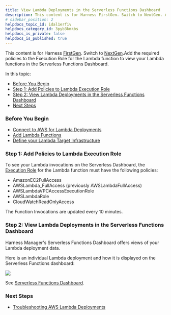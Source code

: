 ```yaml
---
title: View Lambda Deployments in the Serverless Functions Dashboard
description: This content is for Harness FirstGen. Switch to NextGen. Add the required policies to the Execution Role for the Lambda function to view your Lambda functions in the Serverless Functions Dashboard. I…
# sidebar_position: 2
helpdocs_topic_id: idal1erfiv
helpdocs_category_id: 3pyb3kmkbs
helpdocs_is_private: false
helpdocs_is_published: true
---
```


This content is for Harness [FirstGen](/docs/get-started/harness-first-gen-vs-harness-next-gen.md). Switch to [NextGen](/docs/continuous-delivery/deploy-srv-diff-platforms/serverless/serverless-lambda-cd-quickstart.md).Add the required policies to the Execution Role for the Lambda function to view your Lambda functions in the Serverless Functions Dashboard.

In this topic:

* [Before You Begin](#before_you_begin)
* [Step 1: Add Policies to Lambda Execution Role](#step_1_add_policies_to_lambda_execution_role)
* [Step 2: View Lambda Deployments in the Serverless Functions Dashboard](#step_2_view_lambda_deployments_in_the_serverless_functions_dashboard)
* [Next Steps](#next_steps)

### Before You Begin

* [Connect to AWS for Lambda Deployments](1-delegate-and-connectors-for-lambda.md)
* [Add Lambda Functions](2-service-for-lambda.md)
* [Define your Lambda Target Infrastructure](3-lambda-environments.md)

### Step 1: Add Policies to Lambda Execution Role

To see your Lambda invocations on the Serverless Dashboard, the [Execution Role](https://docs.aws.amazon.com/lambda/latest/dg/lambda-intro-execution-role.html) for the Lambda function must have the following policies:

* AmazonEC2FullAccess
* AWSLambda\_FullAccess (previously AWSLambdaFullAccess)
* AWSLambdaVPCAccessExecutionRole
* AWSLambdaRole
* CloudWatchReadOnlyAccess

The Function Invocations are updated every 10 minutes.

### Step 2: View Lambda Deployments in the Serverless Functions Dashboard

Harness Manager's Serverless Functions Dashboard offers views of your Lambda deployment data.

Here is an individual Lambda deployment and how it is displayed on the Serverless Functions dashboard:

![](./static/view-lamba-deployments-in-the-serverless-functions-dashboard-28.png)

See [Serverless Functions Dashboard](../../../firstgen-platform/techref-category/monitoring-ref/serverless-functions-dashboard.md).

### Next Steps

* [Troubleshooting AWS Lambda Deployments](../../../firstgen-troubleshooting/troubleshooting-harness.md#aws-lambda)

